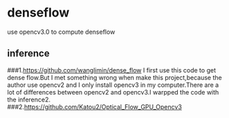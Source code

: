 # denseflow
use opencv3.0 to compute denseflow
## inference
###1.https://github.com/wanglimin/dense_flow
I first use this code to get dense flow.But I met something wrong when make this project,because the author use opencv2 and I only install opencv3 in my computer.There are a lot of differences between opencv2 and opencv3.I warpped the code with the inference2.
###2.https://github.com/Katou2/Optical_Flow_GPU_Opencv3

